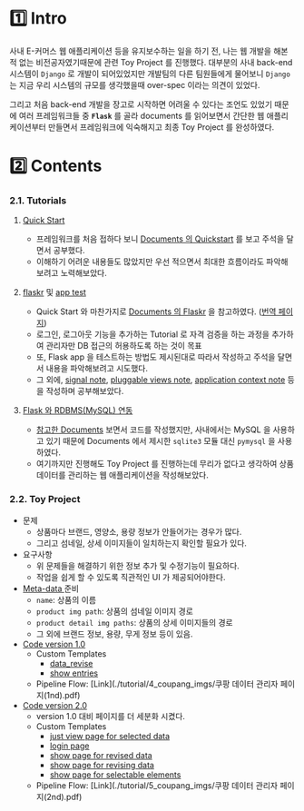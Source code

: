 # :one: Intro

 사내 E-커머스 웹 애플리케이션 등을 유지보수하는 일을 하기 전, 나는 웹 개발을 해본 적 없는 비전공자였기때문에 관련 Toy Project 를 진행했다. 대부분의 사내 back-end 시스템이 `Django` 로 개발이 되어있었지만 개발팀의 다른 팀원들에게 물어보니 `Django` 는 지금 우리 시스템의 규모를 생각했을때 over-spec 이라는 의견이 있었다.  

 그리고 처음 back-end 개발을 장고로 시작하면 어려울 수 있다는 조언도 있었기 때문에 여러 프레임워크들 중 **`Flask`** 를 골라 documents 를 읽어보면서 간단한 웹 애플리케이션부터 만들면서 프레임워크에 익숙해지고 최종 Toy Project 를 완성하였다.

# :two: Contents

### 2.1.  Tutorials

1. [Quick Start](./tutorial/1_quick_start/main.py) 
   * 프레임워크를 처음 접하다 보니 [Documents 의 Quickstart](https://flask.palletsprojects.com/en/2.0.x/quickstart/) 를 보고 주석을 달면서 공부했다.
   * 이해하기 어려운 내용들도 많았지만 우선 적으면서 최대한 흐름이라도 파악해보려고 노력해보았다.

2. [flaskr](./tutorial/2_flaskr/flaskr.py) 및 [app test](./tutorial/2_flaskr/flaskr_test.py) 
   * Quick Start 와 마찬가지로 [Documents 의 Flaskr](https://flask.palletsprojects.com/en/0.12.x/tutorial/introduction/) 을 참고하였다. ([번역 페이지](https://flask-docs-kr.readthedocs.io/ko/latest/tutorial/introduction.html))
   * 로그인, 로그아웃 기능을 추가하는 Tutorial 로 자격 검증을 하는 과정을 추가하여 관리자만 DB 접근의 허용하도록 하는 것이 목표
   * 또, Flask app 을 테스트하는 방법도 제시된대로 따라서 작성하고 주석을 달면서 내용을 파악해보려고 시도했다.
   * 그 외에, [signal note](./tutorial/2_flaskr/4_signal_note.md), [pluggable views note](./tutorial/2_flaskr/5_pluggable_views.md), [application context note](./tutorial/2_flaskr/6_application_context.md) 등을 작성하며 공부해보았다.
3. [Flask 와 RDBMS(MySQL) 연동](./tutorial/3_mysql_test/main.py) 
   * [참고한 Documents](https://flask.palletsprojects.com/en/2.0.x/tutorial/database/) 보면서 코드를 작성했지만, 사내에서는 MySQL 을 사용하고 있기 때문에 Documents 에서 제시한 `sqlite3` 모듈 대신 `pymysql` 을 사용하였다.
   * 여기까지만 진행해도 Toy Project 를 진행하는데 무리가 없다고 생각하여 상품 데이터를 관리하는 웹 애플리케이션을 작성해보았다.

### 2.2. Toy Project

* 문제
  * 상품마다 브랜드, 영양소, 용량 정보가 안들어가는 경우가 많다.
  * 그리고 섬네일, 상세 이미지들이 일치하는지 확인할 필요가 있다.
* 요구사항
  * 위 문제들을 해결하기 위한 정보 추가 및 수정기능이 필요하다.
  * 작업을 쉽게 할 수 있도록 직관적인 UI 가 제공되어야한다.
* [Meta-data ](./data/backup_dry_tissue_page8.csv) 준비
  * `name`: 상품의 이름
  * `product img path`: 상품의 섬네일 이미지 경로
  * `product detail img paths`: 상품의 상세 이미지들의 경로
  * 그 외에 브랜드 정보, 용량, 무게 정보 등이 있음.
* [Code version 1.0](./tutorial/4_coupang_imgs/4_main.py) 
  * Custom Templates
    * [data_revise](./tutoal/4_coupang_imgs/templates/data_revise.html) 
    * [show entries](./tutoal/4_coupang_imgs/templates/show_entries.html) 
  * Pipeline Flow: [Link](./tutorial/4_coupang_imgs/쿠팡 데이터 관리자 페이지(1nd).pdf) 
* [Code version 2.0](./tutorial/5_coupang_imgs/5_main.py) 
  * version 1.0 대비 페이지를 더 세분화 시켰다.
  * Custom Templates
    * [just view page for selected data](./tutoal/5_coupang_imgs/templates/just_view_for_selected_data.html) 
    * [login page](./tutoal/5_coupang_imgs/templates/login.html) 
    * [show page for revised data](./tutoal/5_coupang_imgs/templates/show_revised_data.html) 
    * [show page for revising data](./tutoal/5_coupang_imgs/templates/show_revising_data.html) 
    * [show page for selectable elements](./tutoal/5_coupang_imgs/templates/show_selectable_elements.html) 
  * Pipeline Flow: [Link](./tutorial/5_coupang_imgs/쿠팡 데이터 관리자 페이지(2nd).pdf) 
